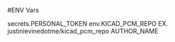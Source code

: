 #ENV Vars

secrets.PERSONAL_TOKEN
env.KICAD_PCM_REPO EX. justinlevinedotme/kicad_pcm_repo
AUTHOR_NAME
